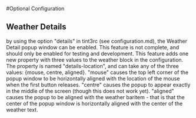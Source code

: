 #Optional Configuration

## Weather Details
by using the option "details" in tint3rc (see configuration.md), the Weather Detail popup window can be enabled. 
This feature is not complete, and should only be enabled for testing and development. This feature adds one new
property with three values to the weather block in the configuration. The property is named "details-location",
and can take any of the three values: {mouse, centre, aligned}. "mouse" causes the top left corner of the popup
window to be horizontally aligned with the location of the mouse when the first button releases. "centre" causes
the popup to appear exactly in the middle of the screen (though this does not work yet). "aligned" causes the
popup to be aligned with the weather baritem - that is that the center of the popup window is horizontally
aligned with the center of the weather text.
